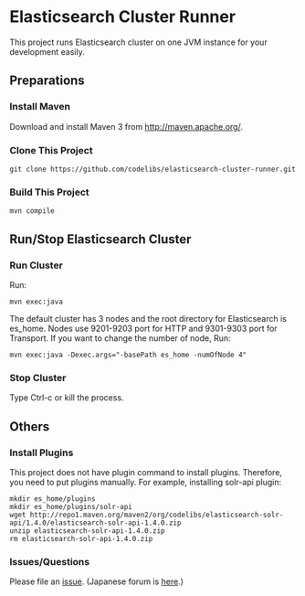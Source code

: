 Elasticsearch Cluster Runner
============================

This project runs Elasticsearch cluster on one JVM instance for your development easily.

## Preparations

### Install Maven

Download and install Maven 3 from http://maven.apache.org/.

### Clone This Project

    git clone https://github.com/codelibs/elasticsearch-cluster-runner.git

### Build This Project

    mvn compile

## Run/Stop Elasticsearch Cluster

### Run Cluster

Run:

    mvn exec:java 

The default cluster has 3 nodes and the root directory for Elasticsearch is es\_home.
Nodes use 9201-9203 port for HTTP and 9301-9303 port for Transport.
If you want to change the number of node, Run:

    mvn exec:java -Dexec.args="-basePath es_home -numOfNode 4"

### Stop Cluster

Type Ctrl-c or kill the process.

## Others

### Install Plugins

This project does not have plugin command to install plugins.
Therefore, you need to put plugins manually.
For example, installing solr-api plugin:

    mkdir es_home/plugins
    mkdir es_home/plugins/solr-api
    wget http://repo1.maven.org/maven2/org/codelibs/elasticsearch-solr-api/1.4.0/elasticsearch-solr-api-1.4.0.zip
    unzip elasticsearch-solr-api-1.4.0.zip 
    rm elasticsearch-solr-api-1.4.0.zip 


### Issues/Questions

Please file an [issue](https://github.com/codelibs/elasticsearch-cluster-runner/issues "issue").
(Japanese forum is [here](https://github.com/codelibs/codelibs-ja-forum "here").)

